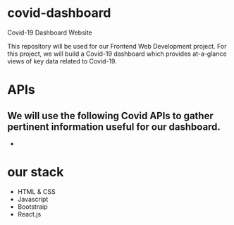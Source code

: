 # covid-dashboard
Covid-19 Dashboard Website

This repository will be used for our Frontend Web Development project.  For this project, we will 
build a Covid-19 dashboard which provides at-a-glance views of key data related to Covid-19.

# APIs
We will use the following Covid APIs to gather pertinent information useful for our dashboard.
  - 
  - 

# our stack
  - HTML & CSS
  - Javascript
  - Bootstraip
  - React.js 


